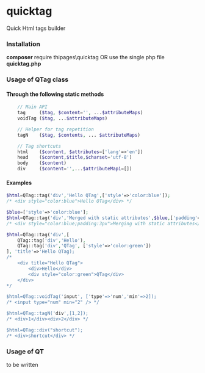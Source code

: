 # quicktag
Quick Html tags builder

### Installation
**composer** require thipages\quicktag OR use the single php file **quicktag.php**

### Usage of QTag class
#### Through the following static methods
```php
    // Main API
    tag     ($tag, $content='', ...$attributeMaps)
    voidTag ($tag, ...$attributeMaps)

    // Helper for tag repetition
    tagN    ($tag, $contents, ... $attributeMaps)

    // Tag shortcuts
    html    ($content, $attributes=['lang'=>'en'])
    head    ($content,$title,$charset='utf-8')
    body    ($content)
    div     ($content='',...$attributeMap1=[])
```

#### Examples
```php
$html=QTag::tag('div','Hello QTag',['style'=>'color:blue']);
/* <div style="color:blue">Hello QTag</div> */

$blue=['style'=>'color:blue'];
$html=QTag::tag('div','Merged with static attributes',$blue,['padding'=>'3px']);
/* <div style="color:blue;padding:3px">Merging with static attributes</div> */

$html=QTag::tag('div',[
    QTag::tag('div','Hello'),
    QTag::tag('div','QTag', ['style'=>'color:green'])
], 'title'=>'Hello QTag);
/*
    <div title="Hello QTag">
        <div>Hello</div>
        <div style="color:green">QTag</div>
    </div>
*/

$html=QTag::voidTag('input', ['type'=>'num','min'=>2]);
/* <input type="num" min="2" /> */

$html=QTag::tagN('div',[1,2]);
/* <div>1</div><div>2</div> */

$html=QTag::div("shortcut");
/* <div>shortcut</div> */
```

### Usage of QT
to be written
